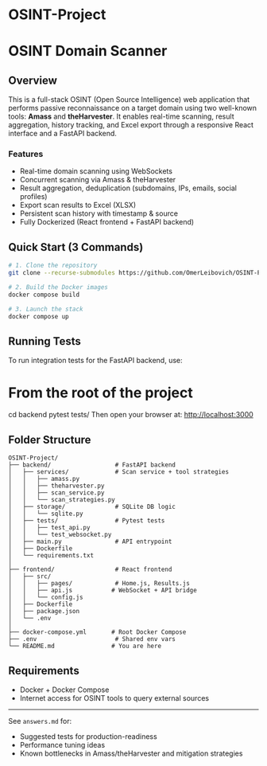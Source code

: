 # OSINT-Project
# OSINT Domain Scanner

## Overview
This is a full-stack OSINT (Open Source Intelligence) web application that performs passive reconnaissance on a target domain using two well-known tools: **Amass** and **theHarvester**. It enables real-time scanning, result aggregation, history tracking, and Excel export through a responsive React interface and a FastAPI backend.

### Features
-  Real-time domain scanning using WebSockets
-  Concurrent scanning via Amass & theHarvester
-  Result aggregation, deduplication (subdomains, IPs, emails, social profiles)
-  Export scan results to Excel (XLSX)
-  Persistent scan history with timestamp & source
-  Fully Dockerized (React frontend + FastAPI backend)

## Quick Start (3 Commands)
```bash
# 1. Clone the repository
git clone --recurse-submodules https://github.com/OmerLeibovich/OSINT-Project.git && cd OSINT-Project

# 2. Build the Docker images
docker compose build

# 3. Launch the stack
docker compose up
```


##  Running Tests

To run integration tests for the FastAPI backend, use:

# From the root of the project
cd backend
pytest tests/
Then open your browser at: [http://localhost:3000](http://localhost:3000)

## Folder Structure
```
OSINT-Project/
├── backend/                  # FastAPI backend
│   ├── services/             # Scan service + tool strategies
│   │   ├── amass.py
│   │   ├── theharvester.py
│   │   ├── scan_service.py
│   │   └── scan_strategies.py
│   ├── storage/              # SQLite DB logic
│   │   └── sqlite.py
│   ├── tests/                # Pytest tests
│   │   ├── test_api.py
│   │   └── test_websocket.py
│   ├── main.py               # API entrypoint
│   ├── Dockerfile
│   └── requirements.txt
│
├── frontend/                 # React frontend
│   ├── src/
│   │   ├── pages/            # Home.js, Results.js
│   │   ├── api.js           # WebSocket + API bridge
│   │   └── config.js
│   ├── Dockerfile
│   ├── package.json
│   └── .env
│
├── docker-compose.yml       # Root Docker Compose
├── .env                      # Shared env vars
└── README.md                # You are here
```

## Requirements
- Docker + Docker Compose
- Internet access for OSINT tools to query external sources

---
 See `answers.md` for:
- Suggested tests for production-readiness
- Performance tuning ideas
- Known bottlenecks in Amass/theHarvester and mitigation strategies

